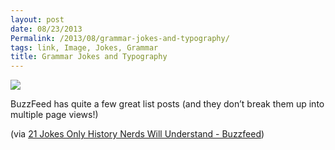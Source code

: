```yaml
---
layout: post
date: 08/23/2013
Permalink: /2013/08/grammar-jokes-and-typography/
tags: link, Image, Jokes, Grammar
title: Grammar Jokes and Typography
---
```


<img src="http://s3-ec.buzzfed.com/static/enhanced/webdr05/2013/8/22/13/enhanced-buzz-19599-1377193064-26.jpg"/><br/>

<p>BuzzFeed has quite a few great list posts (and they don&#8217;t break them up into multiple page views!)</p>

<p>(via <a href="http://www.buzzfeed.com/alexnaidus/amazingly-nerdy-history-jokes">21 Jokes Only History Nerds Will Understand - Buzzfeed</a>)</p>